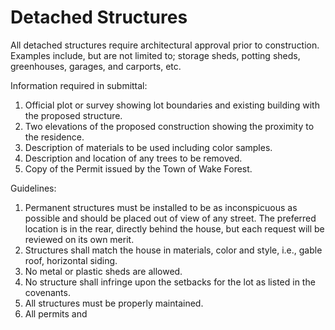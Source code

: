 # Detached Structures

All detached structures require architectural approval prior to construction. Examples include, but are not
limited to; storage sheds, potting sheds, greenhouses, garages, and carports, etc.

Information required in submittal:
1. Official plot or survey showing lot boundaries and existing building with the proposed structure.
1. Two elevations of the proposed construction showing the proximity to the residence.
1. Description of materials to be used including color samples.
1. Description and location of any trees to be removed.
1. Copy of the Permit issued by the Town of Wake Forest.

Guidelines:
1. Permanent structures must be installed to be as inconspicuous as possible and should be
placed out of view of any street. The preferred location is in the rear, directly behind the
house, but each request will be reviewed on its own merit.
1. Structures shall match the house in materials, color and style, i.e., gable roof, horizontal
siding.
1. No metal or plastic sheds are allowed.
1. No structure shall infringe upon the setbacks for the lot as listed in the covenants.
1. All structures must be properly maintained.
1. All permits and
